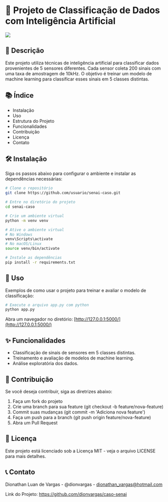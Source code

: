 # 🚀 Projeto de Classificação de Dados com Inteligência Artificial

<div style="display: inline_block">
  <img src="https://img.shields.io/badge/Python-3.12.4-blue">
</div>

## 📄 Descrição

Este projeto utiliza técnicas de inteligência artificial para classificar dados provenientes de 5 sensores diferentes. Cada sensor coleta 200 sinais com uma taxa de amostragem de 10kHz. O objetivo é treinar um modelo de machine learning para classificar esses sinais em 5 classes distintas.

## 📚 Índice

- Instalação
- Uso
- Estrutura do Projeto
- Funcionalidades
- Contribuição
- Licença
- Contato

## 🛠️ Instalação

Siga os passos abaixo para configurar o ambiente e instalar as dependências necessárias:

```bash
# Clone o repositório
git clone https://github.com/usuario/senai-caso.git

# Entre no diretório do projeto
cd senai-caso

# Crie um ambiente virtual
python -m venv venv

# Ative o ambiente virtual
# No Windows
venv\Scripts\activate
# No macOS/Linux
source venv/bin/activate

# Instale as dependências
pip install -r requirements.txt
```

## 🚀 Uso
Exemplos de como usar o projeto para treinar e avaliar o modelo de classificação:

``` bash
# Execute o arquivo app.py com python
python app.py
```
Abra um navegador no diretório: [http://127.0.0.1:5000/](http://127.0.0.1:5000/)

## ✨ Funcionalidades
- Classificação de sinais de sensores em 5 classes distintas.
- Treinamento e avaliação de modelos de machine learning.
- Análise exploratória dos dados.

## 🤝 Contribuição
Se você deseja contribuir, siga as diretrizes abaixo:

1. Faça um fork do projeto
2. Crie uma branch para sua feature (git checkout -b feature/nova-feature)
3. Commit suas mudanças (git commit -m 'Adiciona nova feature')
4. Faça um push para a branch (git push origin feature/nova-feature)
5. Abra um Pull Request

## 📜 Licença
Este projeto está licenciado sob a Licença MIT - veja o arquivo LICENSE para mais detalhes.

## 📞 Contato
Dionathan Luan de Vargas - @dionvargas - dionathan_vargas@hotmail.com

Link do Projeto: https://github.com/dionvargas/caso-senai